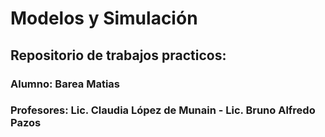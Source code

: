 # Modelos y Simulación

## Repositorio de trabajos practicos: 

### Alumno: Barea Matias

### Profesores: Lic. Claudia López de Munain - Lic. Bruno Alfredo Pazos